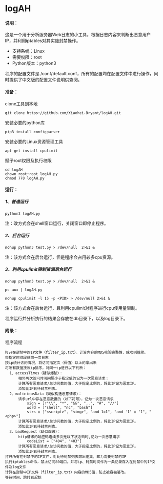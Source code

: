 # logAH

#### 说明：

这是一个用于分析服务器Web日志的小工具，根据日志内容来判断出恶意用户IP，并利用iptables对其实施封禁操作。

- 支持系统：Linux
- 需要权限：root
- Python版本：python3

程序的配置文件是./conf/default.conf，所有的配置均在配置文件中进行操作，同时提供了中文版的配置文件说明供查阅。

#### 准备：

clone工具到本地

```
git clone https://github.com/Xiaohei-Bryant/logAH.git
```

安装必要的python库

```
pip3 install configparser
```

安装必要的Linux资源管理工具

```
apt-get install cpulimit
```

赋予root权限及执行权限

```
cd logAH
chown root+root logAH.py
chmod 770 logAH.py
```

#### 运行：

##### 1、普通运行

```
python3 logAH.py
```

注：改方式会在shell窗口运行，关闭窗口即停止程序。

##### 2、后台运行

```
nohup python3 test.py > /dev/null  2>&1 &
```

注：该方式会在后台运行，但是程序会占用较多cpu资源。

##### 3、利用cpulimit限制资源后台运行

```
nohup python3 test.py > /dev/null  2>&1 &

ps aux | logAH.py

nohup cpulimit -l 15 -p <PID> > /dev/null 2>&1 &
```

注：该方式会在后台运行，且利用cpulimit对程序进行cpu使用量限制。

程序运行并分析执行的结果会存放在db目录下，以及log目录下。

#### 附录：

程序流程

```
打开在封禁中的IP文件（filter_ip.txt），计算内容的MD5校验完整性，成功则继续。
每指定时间段获取一次日志
按ip统计访问情况，将访问指定次（阀值）以上的拿出来
将所有数据按照ip排序，对同一ip进行以下判断：
  1、accessTimes（疑似爆破）：
      相邻两次访问时间间隔小于指定值的记为一次恶意请求；
      计算所有恶意请求/总访问数的值，大于指定比例的，将此IP记为恶意IP。
      添加此IP到待封禁列表。
  2、maliciousData（疑似构造恶意请求）：
      请求url中存在恶意数据的（以下符号），记为一次恶意请求
          sign = [r"\\", "*", "&&", "..", "#", "//"]
          word = ["shell", "nc", "bash"]
          strs = ["<script>", "<img>", "and 1=1", "and '1' = '1", "<php>"]
      计算所有恶意请求/总访问数的值，大于指定比例的，将此IP记为恶意IP。
      添加此IP到待封禁列表。
  3、badRequest（疑似爆破）：
      http请求的响应码连续多次是以下状态码时,记为一次恶意请求
          codeList = ["404", "403"]
      计算所有恶意请求/总访问数的值，大于指定比例的，将此IP记为恶意IP。
      添加此IP到待封禁列表。
打开所有在封禁中的IP文件，对比待封禁列表取出差集，即为需要封禁的IP
执行iptables命令，禁止访问80端口，并将ip、封禁时间作为一条记录存入在封禁中的IP文件及log文件
计算在封禁中IP文件（filter_ip.txt）内容的MD5值，防止被容被篡改。
等待时间，跳转到起始
```


